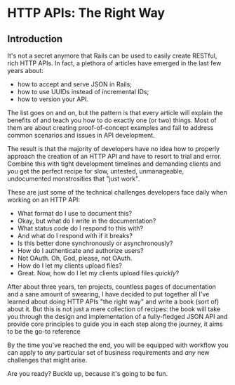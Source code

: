 # HTTP APIs: The Right Way

## Introduction

It's not a secret anymore that Rails can be used to easily create RESTful, rich HTTP APIs. In fact,
a plethora of articles have emerged in the last few years about:

- how to accept and serve JSON in Rails;
- how to use UUIDs instead of incremental IDs;
- how to version your API.

The list goes on and on, but the pattern is that every article will explain the benefits of and
teach you how to do exactly one (or two) things. Most of them are about creating proof-of-concept
examples and fail to address common scenarios and issues in API development.

The result is that the majority of developers have no idea how to properly approach the creation of
an HTTP API and have to resort to trial and error. Combine this with tight development timelines and
demanding clients and you get the perfect recipe for slow, untested, unmanageable, undocumented
monstrosities that "just work".

These are just some of the technical challenges developers face daily when working on an HTTP API:

- What format do I use to document this?
- Okay, but what do I write in the documentation?
- What status code do I respond to this with?
- And what do I respond with if it breaks?
- Is this better done synchronously or asynchronously?
- How do I authenticate and authorize users?
- Not OAuth. Oh, God, please, not OAuth.
- How do I let my clients upload files?
- Great. Now, how do I let my clients upload files _quickly_?

After about three years, ten projects, countless pages of documentation and a sane amount of
swearing, I have decided to put together all I've learned about doing HTTP APIs "the right way" and
write a book (sort of) about it. But this is not just a mere collection of recipes: the book will
take you through the design and implementation of a fully-fledged JSON API and provide core
principles to guide you in each step along the journey, it aims to be the go-to reference

By the time you've reached the end, you will be equipped with workflow you can apply to _any_
particular set of business requirements and _any_ new challenges that might arise.

Are you ready? Buckle up, because it's going to be fun.
